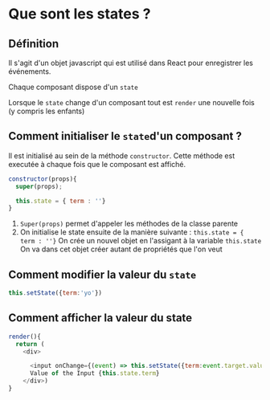 # Que sont les states ?


## Définition

Il s'agit d'un objet javascript qui est utilisé dans React pour enregistrer les événements.

Chaque composant dispose d'un `state`

Lorsque le `state` change d'un composant tout est `render` une nouvelle fois (y compris les enfants)


## Comment initialiser le `state`d'un composant ?

Il est initialisé au sein de la méthode `constructor`. Cette méthode est executée à chaque fois que le composant est affiché.


```js
constructor(props){
  super(props);

  this.state = { term : ''}
}
```

1. `Super(props)` permet d'appeler les méthodes de la classe parente
2. On initialise le state ensuite de la manière suivante : `this.state = { term : ''}` On crée un nouvel objet en l'assigant à la variable `this.state` On va dans cet objet créer autant de propriétés que l'on veut

## Comment modifier la valeur du `state`

```js
this.setState({term:'yo'})

```

## Comment afficher la valeur du state

```js
render(){
  return (
    <div>

      <input onChange={(event) => this.setState({term:event.target.value})}/>
      Value of the Input {this.state.term}
    </div>)
}
```
